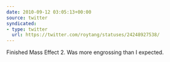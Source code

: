 ```yaml
---
date: 2010-09-12 03:05:13+00:00
source: twitter
syndicated:
- type: twitter
  url: https://twitter.com/roytang/statuses/24248927538/
---
```


Finished Mass Effect 2. Was more engrossing than I expected.